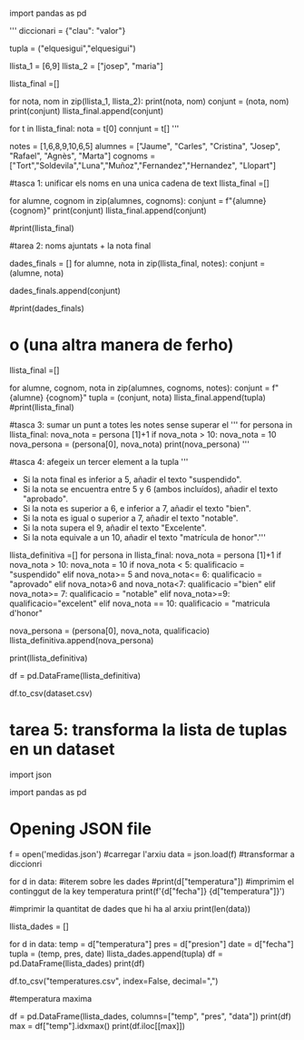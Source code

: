 import pandas as pd

'''
diccionari = {"clau": "valor"}

tupla = ("elquesigui","elquesigui")


llista_1 = [6,9]
llista_2 = ["josep", "maria"]

llista_final =[]

for nota, nom in zip(llista_1, llista_2):
   print(nota, nom)
   conjunt = (nota, nom)
   print(conjunt)
   llista_final.append(conjunt)

for t in llista_final:
   nota = t[0]
   connjunt = t[]
'''

notes = [1,6,8,9,10,6,5]
alumnes = ["Jaume", "Carles", "Cristina", "Josep", "Rafael", "Agnès", "Marta"]
cognoms = ["Tort","Soldevila","Luna","Muñoz","Fernandez","Hernandez", "Llopart"]

#tasca 1: unificar els noms en una unica cadena de text
llista_final =[]

for alumne, cognom in zip(alumnes, cognoms):
   conjunt = f"{alumne} {cognom}"
   print(conjunt)
   llista_final.append(conjunt)


#print(llista_final)

#tarea 2: noms ajuntats + la nota final

dades_finals = []
for alumne, nota in zip(llista_final, notes):
   conjunt = (alumne, nota)

   dades_finals.append(conjunt)

#print(dades_finals)

# o (una altra manera de ferho)

llista_final =[]

for alumne, cognom, nota in zip(alumnes, cognoms, notes):
   conjunt = f"{alumne} {cognom}"
   tupla = (conjunt, nota)
   llista_final.append(tupla)
#print(llista_final)


#tasca 3: sumar un punt a totes les notes sense superar el
'''
for persona in llista_final:
   nova_nota = persona [1]+1
   if nova_nota > 10:
      nova_nota = 10
   nova_persona = (persona[0], nova_nota)
   print(nova_persona)
'''



#tasca 4: afegeix un tercer element a la tupla
'''
- Si la nota final es inferior a 5, añadir el texto "suspendido".
- Si la nota se encuentra entre 5 y 6 (ambos incluídos), añadir el texto "aprobado".
- Si la nota es superior a 6, e inferior a 7, añadir el texto "bien".
- Si la nota es igual o superior a 7, añadir el texto "notable".
- Si la nota supera el 9, añadir el texto "Excelente".
- Si la nota equivale a un 10, añadir el texto "matrícula de honor".'''

llista_definitiva =[]
for persona in llista_final:
   nova_nota = persona [1]+1
   if nova_nota > 10:
      nova_nota = 10
   if nova_nota < 5:
      qualificacio = "suspendido"
   elif nova_nota>= 5 and nova_nota<= 6:
      qualificacio = "aprovado"
   elif nova_nota>6 and nova_nota<7:
      qualificacio ="bien"
   elif nova_nota>= 7:
      qualificacio = "notable"
   elif nova_nota>=9:
      qualificacio="excelent"
   elif nova_nota == 10:
      qualificacio = "matricula d'honor"

   nova_persona = (persona[0], nova_nota, qualificacio)
   llista_definitiva.append(nova_persona)

print(llista_definitiva)

df = pd.DataFrame(llista_definitiva)

df.to_csv(dataset.csv)

# tarea 5: transforma la lista de tuplas en un dataset

import json

import pandas as pd

# Opening JSON file
f = open('medidas.json') #carregar l'arxiu
data = json.load(f) #transformar a diccionri

for d in data:  #iterem sobre les dades
   #print(d["temperatura"]) #imprimim el continggut de la key temperatura
    print(f'{d["fecha"]} {d["temperatura"]}')

#imprimir la quantitat de dades que hi ha al arxiu
print(len(data))


llista_dades = []

for d in data:
    temp = d["temperatura"]
    pres = d["presion"]
    date = d["fecha"]
    tupla = (temp, pres, date)
    llista_dades.append(tupla)
df = pd.DataFrame(llista_dades)
print(df)

df.to_csv("temperatures.csv", index=False, decimal=",")

#temperatura maxima

df = pd.DataFrame(llista_dades, columns=["temp", "pres", "data"])
print(df)
max = df["temp"].idxmax()
print(df.iloc[[max]])
